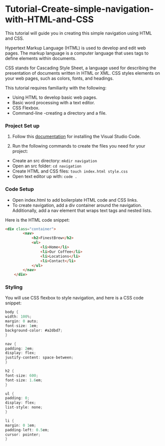 # Tutorial-Create-simple-navigation-with-HTML-and-CSS

This tutorial will guide you in creating this simple navigation using HTML and CSS.

Hypertext Markup Language (HTML) is used to develop and edit web pages. The markup language is a computer language that uses tags to define elements within documents. 

CSS stands for  Cascading Style Sheet, a language used for describing the presentation of documents written in HTML or XML. CSS styles elements on your web pages, such as colors, fonts, and headings.


 This tutorial requires familiarity with the following:

- Using HTML to develop basic web pages.
- Basic word processing with a text editor.
- CSS Flexbox.
- Command-line -creating a directory and a file.

### Project Set up

1. Follow this [documentation](https://code.visualstudio.com/docs/setup/setup-overview) for installing the Visual Studio Code. 

2. Run the following commands to create the files you need for your project:
  - Create an src directory: `mkdir navigation`
  - Open an src folder: `cd navigation`
  - Create HTML and CSS files:  `touch index.html style.css`
  - Open text editor up with:  `code .`
 
 
 ### Code Setup
 
- Open index.html to add boilerplate HTML code and CSS links.
- To create navigation, add a div container around the navigation. Additionally, add a nav element that wraps text tags and nested lists. 

Here is the HTML code snippet:
```html 
<div class="container">
        <nav>
            <h2>FinestBrew</h2>
            <ul>
                <li>Home</li>
                <li>Our Coffee</li>
                <li>Locations</li>
                <li>Contact</li>
            </ul>
        </nav>
    </div>
  ```
  
  ### Styling
  You will use CSS flexbox to style navigation, and here is a CSS code snippet:
  ```cs
  body {
  width: 100%;
  margin: 0 auto;
  font-size: 1em;
  background-color: #a2dbd7;
}

nav {
  padding: 2em;
  display: flex;
  justify-content: space-between;
}

h2 {
  font-size: 600;
  font-size: 1.6em;
}

ul {
  padding: 0;
  display: flex;
  list-style: none;
}

li {
  margin: 0 1em;
  padding-left: 0.5em;
  cursor: pointer;
}
 ```
    



